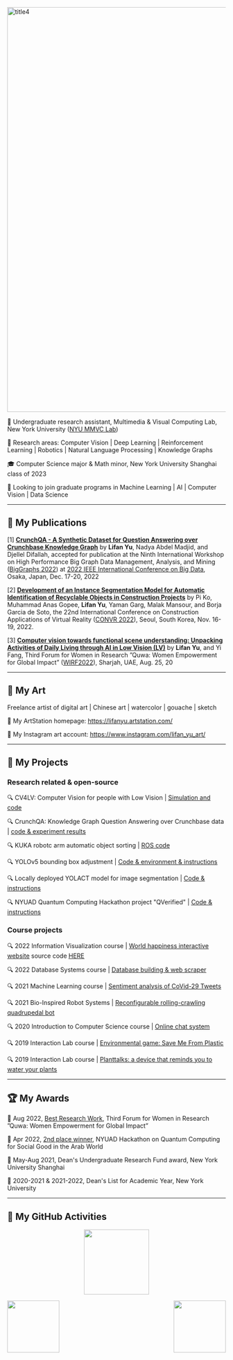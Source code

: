 <img width="934" alt="title4" src="https://user-images.githubusercontent.com/74582280/205233915-afa61aca-0239-4886-8fd7-aa2fff3a953e.png">


💼 Undergraduate research assistant, Multimedia & Visual Computing Lab, New York University ([<ins>NYU MMVC Lab</ins>](https://wp.nyu.edu/mmvc/))

🌱 Research areas: Computer Vision | Deep Learning | Reinforcement Learning | Robotics | Natural Language Processing | Knowledge Graphs

🎓 Computer Science major & Math minor, New York University Shanghai class of 2023

🔭 Looking to join graduate programs in Machine Learning | AI | Computer Vision | Data Science

---

## 📖 My Publications

[1] **[<ins>CrunchQA - A Synthetic Dataset for Question Answering over
Crunchbase Knowledge Graph</ubs>](https://github.com/colab-nyuad/CrunchQA/blob/master/CrunchQA_IEEE.pdf)** by **Lifan Yu**, Nadya Abdel Madjid, and Djellel Difallah, accepted for publication at the Ninth International Workshop on High Performance Big
Graph Data Management, Analysis, and Mining ([BigGraphs 2022](https://biggraphs.org/)) at [2022 IEEE International Conference on Big Data](http://bigdataieee.org/BigData2022/),
Osaka, Japan, Dec. 17-20, 2022

[2] **[<ins>Development of
an Instance Segmentation Model for Automatic Identification of Recyclable Objects in Construction Projects</ins>](https://www.researchgate.net/publication/365700731_Development_of_an_Instance_Segmentation_Model_for_the_Automatic_Identification_of_Recyclable_Objects_in_Construction_Sites)** by Pi Ko, Muhammad Anas Gopee, **Lifan Yu**, Yaman Garg, Malak Mansour, and Borja Garcia de Soto, the 22nd
International Conference on Construction Applications of Virtual Reality ([CONVR 2022](http://convr2022.com/)), Seoul, South Korea, Nov.
16-19, 2022.

[3] **[<ins>Computer vision towards functional scene understanding: Unpacking Activities of Daily Living
through AI in Low Vision (LV)</ins>](https://github.com/SilvesterYu/CV4LV/blob/main/wirf2022_paper_1338_CV4LV.pdf)** by **Lifan Yu**, and Yi Fang, Third Forum for Women in Research ”Quwa: Women Empowerment for Global
Impact” ([WIRF2022](https://www.sharjah.ac.ae/en/Research/Outreach/wirf2022/Pages/wn.aspx)), Sharjah, UAE, Aug. 25, 20

---

## 🎨 My Art

Freelance artist of digital art | Chinese art | watercolor | gouache | sketch

🔖 My ArtStation homepage: [<ins>https://lifanyu.artstation.com/</ins>](https://lifanyu.artstation.com/)

🔖 My Instagram art account: [<ins>https://www.instagram.com/lifan_yu_art/</ins>](https://www.instagram.com/lifan_yu_art/)

---

## 🔧 My Projects
### Research related & open-source

🔍 CV4LV: Computer Vision for people with Low Vision | [<ins>Simulation and code</ins>](https://github.com/SilvesterYu/CV4LV)

🔍 CrunchQA: Knowledge Graph Question Answering over Crunchbase data | [<ins>code & experiment results</ins>](https://github.com/colab-nyuad/CrunchQA)

🔍 KUKA robotc arm automatic object sorting | [<ins>ROS code</ins>](https://github.com/SilvesterYu/KUKA-Project)

🔍 YOLOv5 bounding box adjustment | [<ins>Code & environment & instructions</ins>](https://github.com/SilvesterYu/YOLO_Silvey_Task)

🔍 Locally deployed YOLACT model for image segmentation | [<ins>Code & instructions</ins>](https://github.com/SilvesterYu/YOLACT-deployed)

🔍 NYUAD Quantum Computing Hackathon project "QVerified" | [<ins>Code & instructions</ins>](https://github.com/SilvesterYu/NYUAD-2022/tree/main/team18)


### Course projects

🔍 2022 Information Visualization course | [<ins>World happiness interactive website</ins>](https://hogwild.github.io/infovis2022spring/team7/index.html) source code [<ins>HERE</ins>](https://github.com/SilvesterYu/DATS-SHU235-Information-Visualization-Final-Project)

🔍 2022 Database Systems course | [<ins>Database building & web scraper</ins>](https://github.com/SilvesterYu/CS-UH2214-Database-Systems-PS1)

🔍 2021 Machine Learning course | [<ins>Sentiment analysis of CoVid-29 Tweets</ins>](https://github.com/SilvesterYu/MachineLearningFinalProject_SentimentTweetCoVid)

🔍 2021 Bio-Inspired Robot Systems | [<ins>Reconfigurable rolling-crawling quadrupedal bot</ins>](https://github.com/SilvesterYu/BioInspiredRobotSys/blob/main/final%20report.pdf)

🔍 2020 Introduction to Computer Science course | [<ins>Online chat system</ins>](https://github.com/SilvesterYu/IntroToComputerScienceFinalProject)

🔍 2019 Interaction Lab course | [<ins>Environmental game: Save Me From Plastic</ins>](https://wp.nyu.edu/shanghai-ima-documentation/foundations/interaction-lab/ly1164/save-me-from-plastic-lifan-yu-inmi-lee/)

🔍 2019 Interaction Lab course | [<ins>Planttalks: a device that reminds you to water your plants</ins>](https://wp.nyu.edu/shanghai-ima-documentation/foundations/interaction-lab/ly1164/midterm-project-plantalks-lifan-yu-inmi-lee/)

---

## 🏆 My Awards

📯 Aug 2022, [<ins>Best Research Work</ins>](https://www.sharjah.ac.ae/en/Research/Outreach/wirf2022/Pages/wn.aspx), Third Forum for Women in Research ”Quwa: Women Empowerment for Global
Impact”

📯 Apr 2022, [<ins>2nd place winner</ins>](https://sites.nyuad.nyu.edu/hackathon/index.php/the-nyuad-hackathon-for-social-good-in-the-arab-world-2022/), NYUAD Hackathon on Quantum Computing for Social Good in the Arab World

📯 May-Aug 2021, Dean's Undergraduate Research Fund award, New York University Shanghai

📯 2020-2021 & 2021-2022, Dean's List for Academic Year, New York University

---

## 🎯 My GitHub Activities
 
<p align="center">
<img height="150" src="https://github-readme-streak-stats.herokuapp.com?user=SilvesterYu&theme=vue-dark&hide_border=true)](https://git.io/streak-stats" />
 </p>

<img align="left" height="120" src="https://github-readme-stats.vercel.app/api?username=SilvesterYu&hide_border=true&&theme=vue-dark">
<img align="right" height="120" src="https://github-readme-stats.vercel.app/api/top-langs/?username=SilvesterYu&layout=compact&hide_border=true&langs_count=8&theme=vue-dark" />



